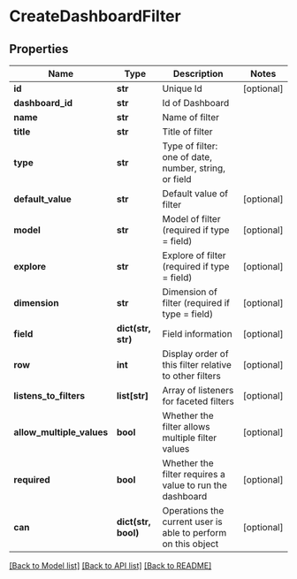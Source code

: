 # CreateDashboardFilter

## Properties
Name | Type | Description | Notes
------------ | ------------- | ------------- | -------------
**id** | **str** | Unique Id | [optional] 
**dashboard_id** | **str** | Id of Dashboard | 
**name** | **str** | Name of filter | 
**title** | **str** | Title of filter | 
**type** | **str** | Type of filter: one of date, number, string, or field | 
**default_value** | **str** | Default value of filter | [optional] 
**model** | **str** | Model of filter (required if type &#x3D; field) | [optional] 
**explore** | **str** | Explore of filter (required if type &#x3D; field) | [optional] 
**dimension** | **str** | Dimension of filter (required if type &#x3D; field) | [optional] 
**field** | **dict(str, str)** | Field information | [optional] 
**row** | **int** | Display order of this filter relative to other filters | [optional] 
**listens_to_filters** | **list[str]** | Array of listeners for faceted filters | [optional] 
**allow_multiple_values** | **bool** | Whether the filter allows multiple filter values | [optional] 
**required** | **bool** | Whether the filter requires a value to run the dashboard | [optional] 
**can** | **dict(str, bool)** | Operations the current user is able to perform on this object | [optional] 

[[Back to Model list]](../README.md#documentation-for-models) [[Back to API list]](../README.md#documentation-for-api-endpoints) [[Back to README]](../README.md)


